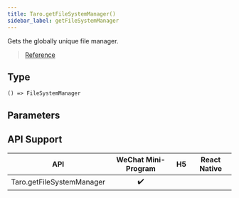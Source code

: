 ```yaml
---
title: Taro.getFileSystemManager()
sidebar_label: getFileSystemManager
---
```


Gets the globally unique file manager.

> [Reference](https://developers.weixin.qq.com/miniprogram/dev/api/file/wx.getFileSystemManager.html)

## Type

```tsx
() => FileSystemManager
```

## Parameters

## API Support

|            API            | WeChat Mini-Program | H5 | React Native |
|:-------------------------:|:-------------------:|:--:|:------------:|
| Taro.getFileSystemManager |         ✔️          |    |              |

